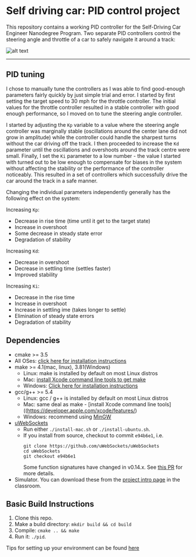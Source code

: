 # Self driving car: PID control project
This repository contains a working PID controller for the Self-Driving Car Engineer Nanodegree Program. Two separate PID controllers control the steering angle and throttle of a car to safely navigate it around a track:

![alt text](pid.gif "PID controllers driving the car around a simulated track")

---

## PID tuning

I chose to manually tune the controllers as I was able to find good-enough parameters fairly quickly by just simple trial and error. I started by first setting the target speed to 30 mph for the throttle controller. The initial values for the throttle controller resulted in a stable controller with good enough performance, so I moved on to tune the steering angle controller. 

I started by adjusting the `Kp` variable to a value where the steering angle controller was marginally stable (oscillations around the center lane did not grow in amplitude) while the controller could handle the sharpest turns without the car driving off the track. I then proceeded to increase the `Kd` parameter until the oscillations and overshoots around the track centre were small. Finally, I set the `Ki` parameter to a low number - the value I started with turned out to be low enough to compensate for biases in the system without affecting the stability or the performance of the controller noticeably. This resulted in a set of controllers which successfully drive the car around the track in a safe manner.

Changing the individual parameters independently generally has the following effect on the system:

Increasing `Kp`:
* Decrease in rise time (time until it get to the target state)
* Increase in overshoot
* Some decrease in steady state error
* Degradation of stability

Increasing `Kd`:
* Decrease in overshoot
* Decrease in settling time (settles faster)
* Improved stability

Increasing `Ki`:
* Decrease in the rise time
* Increase in overshoot
* Increase in settling ime (takes longer to settle)
* Elimination of steady state errors
* Degradation of stability





## Dependencies

* cmake >= 3.5
 * All OSes: [click here for installation instructions](https://cmake.org/install/)
* make >= 4.1(mac, linux), 3.81(Windows)
  * Linux: make is installed by default on most Linux distros
  * Mac: [install Xcode command line tools to get make](https://developer.apple.com/xcode/features/)
  * Windows: [Click here for installation instructions](http://gnuwin32.sourceforge.net/packages/make.htm)
* gcc/g++ >= 5.4
  * Linux: gcc / g++ is installed by default on most Linux distros
  * Mac: same deal as make - [install Xcode command line tools]((https://developer.apple.com/xcode/features/)
  * Windows: recommend using [MinGW](http://www.mingw.org/)
* [uWebSockets](https://github.com/uWebSockets/uWebSockets)
  * Run either `./install-mac.sh` or `./install-ubuntu.sh`.
  * If you install from source, checkout to commit `e94b6e1`, i.e.
    ```
    git clone https://github.com/uWebSockets/uWebSockets 
    cd uWebSockets
    git checkout e94b6e1
    ```
    Some function signatures have changed in v0.14.x. See [this PR](https://github.com/udacity/CarND-MPC-Project/pull/3) for more details.
* Simulator. You can download these from the [project intro page](https://github.com/udacity/self-driving-car-sim/releases) in the classroom.

## Basic Build Instructions

1. Clone this repo.
2. Make a build directory: `mkdir build && cd build`
3. Compile: `cmake .. && make`
4. Run it: `./pid`. 

Tips for setting up your environment can be found [here](https://classroom.udacity.com/nanodegrees/nd013/parts/40f38239-66b6-46ec-ae68-03afd8a601c8/modules/0949fca6-b379-42af-a919-ee50aa304e6a/lessons/f758c44c-5e40-4e01-93b5-1a82aa4e044f/concepts/23d376c7-0195-4276-bdf0-e02f1f3c665d)
